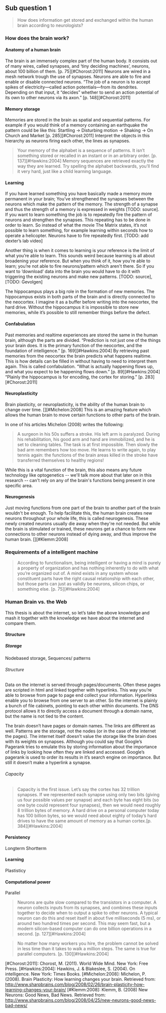 ## Sub question 1
> How does information get stored and exchanged within the human brain according to neurologists?

### How does the brain work?
#### Anatomy of a human brain
The brain is an immensely complex part of the human body. It consists out of many wires, called synapses, and ‘tiny deciding machines’, neurons, about 100 billion of them. [p. 75][#Chorost:2011]
Neurons are wired in a mesh network trough the use of synapses. Neurons are able to fire and enable or disable connected neurons. “The job of a neuron is to accept spikes of electricity—called action potentials—from its dendrites. Depending on that input, it “decides” whether to send an action potential of its own to other neurons via its axon.” [p. 148][#Chorost:2011]

#### Memory storage
Memories are stored in the brain as spatial and sequential patterns. For example if you would think of a memory containing an earthquake the pattern could be like this: Startling → Disturbing motion → Shaking → On Church and Market [p. 285][#Chorost:2011] Interpret the objects in this hierarchy as neurons firing each other, the lines as synapses. 

> Your memory of the alphabet is a sequence of patterns. It isn’t something stored or recalled in an instant or in an arbitrary order. [p. 137][#Hawkins:2004]
 Memory sequences are retrieved exactly the way they are learned. Try spelling the alphabet backwards, you’ll find it very hard, just like a child learning language. 
 
#### Learning
If you have learned something you have basically made a memory more permanent in your brain; You’ve strengthened the synapses between the neurons which make the pattern of the memory. The strength of a synapse and thus the strength of a memory is expressed in weights [TODO: source].
If you want to learn something the job is to repeatedly fire the pattern of neurons and strengthen the synapses. This repeating has to be done in order to learn. So instead of what the movie The Matrix states, it’s not possible to learn something, for example learning within seconds how to operate a helicopter. Neurons have to fire repeatedly first. [TODO: add dexter’s lab video]

Another thing is when it comes to learning is your reference is the limit of what you’re able to learn. This sounds weird because learning is all about broadening your reference. But when you think of it, how you’re able to learn; you’re not able to fire neurons/pattern which aren't there. So if you want to ‘download’ data into the brain you would have to do it with triggering the existing neurons and make new patterns. [TODO: source], [TODO: Gevolgen]

The hippocampus plays a big role in the formation of new memories. The hippocampus exists in both parts of the brain and is directly connected to the neocortex. I imagine it as a buffer before writing into the neocortex, the hard drive. Without the hippocampus it is impossible to store new memories, while it’s possible to still remember things before the defect.

#### Confabulation
Past memories and realtime experiences are stored the same in the human brain, although the parts are divided. “Prediction is not just one of the things your brain does. It is the primary function of the neocortex, and the foundation of intelligence.” [p. 169][#Hawkins:2004] By retrieving past memories from the neocortex the brain predicts what happens realtime. This is how details can be filled in without having to need to interpret them again. This is called confabulation. 
“What is actually happening flows up, and what you expect to be happening flows down.” [p. 89][#Hawkins:2004] 
“Plainly the hippocampus is for encoding, the cortex for storing.” [p. 283][#Chorost:2011]

#### Neuroplasticity
Brain plasticity, or neuroplasticity, is the ability of the human brain to change over time. [][#Michelon:2008] This is an amazing feature which allows the human brain to move certain functions to other parts of the brain.

In one of his articles Michelon (2008) writes the following:
> A surgeon in his 50s suffers a stroke. His left arm is paralyzed. During his rehabilitation, his good arm and hand are immobilized, and he is set to cleaning tables. The task is at first impossible. Then slowly the bad arm remembers how too move. He learns to write again, to play tennis again: the functions of the brain areas killed in the stroke have transferred themselves to healthy regions!

While this is a vital function of the brain, this also means any future technology like optogenetics -- we'll talk more about that later on in this research -- can't rely on any of the brain's functions being present in one specific area.

#### Neurogenesis
Just moving functions from one part of the brain to another part of the brain wouldn't be enough. To help facilitate this, the human brain creates new neurons throughout your whole life, this is called neurogenesis. These newly created neurons usually die away when they're not needed. But while the brain is stimulated or trained, these neurons get a chance to form new connections to other neurons instead of dying away, and thus improve the human brain. [][#Klemm:2008]

### Requirements of a intelligent machine
> According to functionalism, being intelligent or having a mind is purely a property of organization and has nothing inherently to do with what you’re organized out of. A mind exists in any system whose constituent parts have the right causal relationship with each other, but those parts can just as validly be neurons, silicon chips, or something else. [p. 75][#Hawkins:2004]

### Human Brain vs. the Web
This thesis is about the internet, so let’s take the above knowledge and mash it together with the knowledge we have about the internet and compare them.

#### Structure
##### Storage
Nodebased storage, Sequences/ patterns

###### Structure
Data on the internet is served through pages/documents. Often these pages are scripted in html and linked together with hyperlinks. This way you’re able to browse from page to page end collect your information. Hyperlinks enable you to browse from one server to an other. So the internet is plainly a bunch of file cabinets, pointing to each other within documents. The DNS protocol allows it to directly access a document through a domain name, but the name is not tied to the content. 

The brain doesn’t have pages or domain names. The links are different as well. Patterns are the storage, not the nodes (or in the case of the internet the pages). The internet itself doesn’t value the storage like the brain does with its weights on synapses. Although you could say that Google’s Pagerank tries to emulate this by storing information about the importance of links by looking how often they are linked and accessed. Google’s pagerank is used to order its results in it’s search engine on importance. But still it doesn’t make a hyperlink a synapse.



###### Capacity
> Capacity is the first issue. Let’s say the cortex has 32 trillion synapses. If we represented each synapse using only two bits (giving us four possible values per synapse) and each byte has eight bits (so one byte could represent four synapses), then we would need roughly 8 trillion bytes of memory. A hard drive on a personal computer today has 100 billion bytes, so we would need about eighty of today’s hard drives to have the same amount of memory as a human cortex.[p. 384][#Hawkins:2004]

#### Persistency
Longterm Shortterm

#### Learning
Plastisticy
#### Computational power
Parallel

> Neurons are quite slow compared to the transistors in a computer. A neuron collects inputs from its synapses, and combines these inputs together to decide when to output a spike to other neurons. A typical neuron can do this and reset itself in about five milliseconds (5 ms), or around two hundred times per second. This may seem fast, but a modern silicon-based computer can do one billion operations in a second. [p. 127][#Hawkins:2004]

> No matter how many workers you hire, the problem cannot be solved in less time than it takes to walk a million steps. The same is true for parallel computers. [p. 130][#Hawkins:2004]


[#Chorost:2011]: Chorost, M. (2011). World Wide Mind. New York: Free Press.
[#Hawkins:2004]: Hawkins, J. & Blakeslee, S. (2004). On intelligence. New York: Times Books.
[#Michelon:2008]: Michelon, P. (2008). Brain Plasticity: How learning changes your brain. Retrieved from: http://www.sharpbrains.com/blog/2008/02/26/brain-plasticity-how-learning-changes-your-brain/
[#Klemm:2008]: Klemm, B. (2008) New Neurons: Good News, Bad News. Retrieved from: http://www.sharpbrains.com/blog/2008/04/25/new-neurons-good-news-bad-news/
